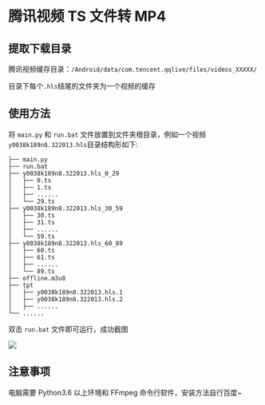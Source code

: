 # 腾讯视频 TS 文件转 MP4

## 提取下载目录
腾讯视频缓存目录：`/Android/data/com.tencent.qqlive/files/videos_XXXXX/`

目录下每个`.hls`结尾的文件夹为一个视频的缓存

## 使用方法
将 `main.py` 和 `run.bat` 文件放置到文件夹根目录，例如一个视频`y0038k189n8.322013.hls`目录结构形如下:

```
├── main.py
├── run.bat
├── y0038k189n8.322013.hls_0_29
│   ├── 0.ts
│   ├── 1.ts
│   ├── ......
│   └── 29.ts
├── y0038k189n8.322013.hls_30_59
│   ├── 30.ts
│   ├── 31.ts
│   ├── ......
│   └── 59.ts
├── y0038k189n8.322013.hls_60_89
│   ├── 60.ts
│   ├── 61.ts
│   ├── ......
│   └── 89.ts
├── offline.m3u8
├── tpt
│   ├── y0038k189n8.322013.hls.1
│   ├── y0038k189n8.322013.hls.2
│   ├── ......
└── ......
```

双击 `run.bat` 文件即可运行，成功截图

![](http://image.aayu.today/2022/06/29/368358891e6c3.png)

## 注意事项
电脑需要 Python3.6 以上环境和 FFmpeg 命令行软件，安装方法自行百度~
